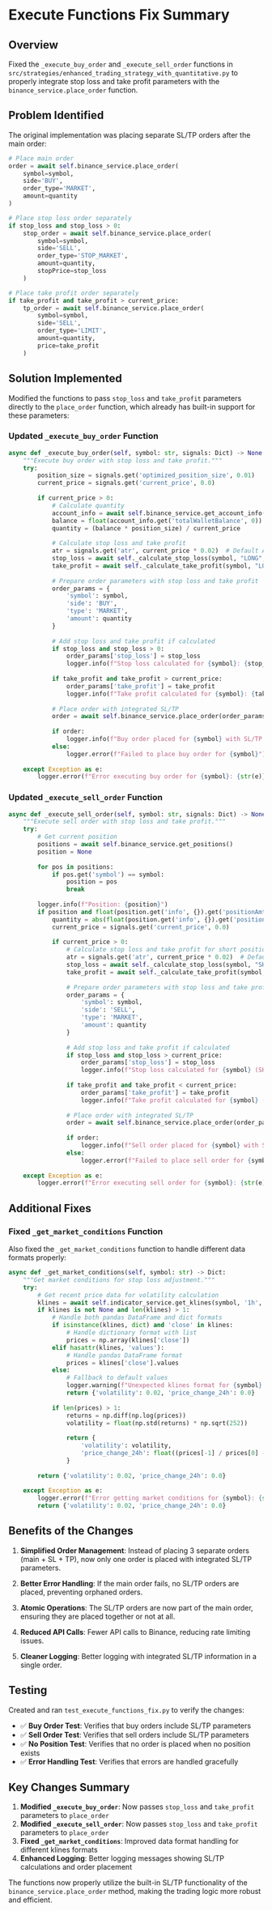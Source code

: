 # Execute Functions Fix Summary

## Overview
Fixed the `_execute_buy_order` and `_execute_sell_order` functions in `src/strategies/enhanced_trading_strategy_with_quantitative.py` to properly integrate stop loss and take profit parameters with the `binance_service.place_order` function.

## Problem Identified
The original implementation was placing separate SL/TP orders after the main order:
```python
# Place main order
order = await self.binance_service.place_order(
    symbol=symbol,
    side='BUY',
    order_type='MARKET',
    amount=quantity
)

# Place stop loss order separately
if stop_loss and stop_loss > 0:
    stop_order = await self.binance_service.place_order(
        symbol=symbol,
        side='SELL',
        order_type='STOP_MARKET',
        amount=quantity,
        stopPrice=stop_loss
    )

# Place take profit order separately
if take_profit and take_profit > current_price:
    tp_order = await self.binance_service.place_order(
        symbol=symbol,
        side='SELL',
        order_type='LIMIT',
        amount=quantity,
        price=take_profit
    )
```

## Solution Implemented
Modified the functions to pass `stop_loss` and `take_profit` parameters directly to the `place_order` function, which already has built-in support for these parameters:

### Updated `_execute_buy_order` Function
```python
async def _execute_buy_order(self, symbol: str, signals: Dict) -> None:
    """Execute buy order with stop loss and take profit."""
    try:
        position_size = signals.get('optimized_position_size', 0.01)
        current_price = signals.get('current_price', 0.0)
        
        if current_price > 0:
            # Calculate quantity
            account_info = await self.binance_service.get_account_info()
            balance = float(account_info.get('totalWalletBalance', 0))
            quantity = (balance * position_size) / current_price
            
            # Calculate stop loss and take profit
            atr = signals.get('atr', current_price * 0.02)  # Default ATR
            stop_loss = await self._calculate_stop_loss(symbol, "LONG", current_price, atr)
            take_profit = await self._calculate_take_profit(symbol, "LONG", current_price, stop_loss)
            
            # Prepare order parameters with stop loss and take profit
            order_params = {
                'symbol': symbol,
                'side': 'BUY',
                'type': 'MARKET',
                'amount': quantity
            }
            
            # Add stop loss and take profit if calculated
            if stop_loss and stop_loss > 0:
                order_params['stop_loss'] = stop_loss
                logger.info(f"Stop loss calculated for {symbol}: {stop_loss}")
            
            if take_profit and take_profit > current_price:
                order_params['take_profit'] = take_profit
                logger.info(f"Take profit calculated for {symbol}: {take_profit}")
            
            # Place order with integrated SL/TP
            order = await self.binance_service.place_order(order_params)
            
            if order:
                logger.info(f"Buy order placed for {symbol} with SL/TP: {order}")
            else:
                logger.error(f"Failed to place buy order for {symbol}")
            
    except Exception as e:
        logger.error(f"Error executing buy order for {symbol}: {str(e)}")
```

### Updated `_execute_sell_order` Function
```python
async def _execute_sell_order(self, symbol: str, signals: Dict) -> None:
    """Execute sell order with stop loss and take profit."""
    try:
        # Get current position
        positions = await self.binance_service.get_positions()
        position = None
        
        for pos in positions:
            if pos.get('symbol') == symbol:
                position = pos
                break
        
        logger.info(f"Position: {position}")
        if position and float(position.get('info', {}).get('positionAmt', 0)) > 0:
            quantity = abs(float(position.get('info', {}).get('positionAmt', 0)))
            current_price = signals.get('current_price', 0.0)
            
            if current_price > 0:
                # Calculate stop loss and take profit for short position
                atr = signals.get('atr', current_price * 0.02)  # Default ATR
                stop_loss = await self._calculate_stop_loss(symbol, "SHORT", current_price, atr)
                take_profit = await self._calculate_take_profit(symbol, "SHORT", current_price, stop_loss)
                
                # Prepare order parameters with stop loss and take profit
                order_params = {
                    'symbol': symbol,
                    'side': 'SELL',
                    'type': 'MARKET',
                    'amount': quantity
                }
                
                # Add stop loss and take profit if calculated
                if stop_loss and stop_loss > current_price:
                    order_params['stop_loss'] = stop_loss
                    logger.info(f"Stop loss calculated for {symbol} (SHORT): {stop_loss}")
                
                if take_profit and take_profit < current_price:
                    order_params['take_profit'] = take_profit
                    logger.info(f"Take profit calculated for {symbol} (SHORT): {take_profit}")
                
                # Place order with integrated SL/TP
                order = await self.binance_service.place_order(order_params)
                
                if order:
                    logger.info(f"Sell order placed for {symbol} with SL/TP: {order}")
                else:
                    logger.error(f"Failed to place sell order for {symbol}")
            
    except Exception as e:
        logger.error(f"Error executing sell order for {symbol}: {str(e)}")
```

## Additional Fixes

### Fixed `_get_market_conditions` Function
Also fixed the `_get_market_conditions` function to handle different data formats properly:

```python
async def _get_market_conditions(self, symbol: str) -> Dict:
    """Get market conditions for stop loss adjustment."""
    try:
        # Get recent price data for volatility calculation
        klines = await self.indicator_service.get_klines(symbol, '1h', limit=24)
        if klines is not None and len(klines) > 1:
            # Handle both pandas DataFrame and dict formats
            if isinstance(klines, dict) and 'close' in klines:
                # Handle dictionary format with list
                prices = np.array(klines['close'])
            elif hasattr(klines, 'values'):
                # Handle pandas DataFrame format
                prices = klines['close'].values
            else:
                # Fallback to default values
                logger.warning(f"Unexpected klines format for {symbol}: {type(klines)}")
                return {'volatility': 0.02, 'price_change_24h': 0.0}
            
            if len(prices) > 1:
                returns = np.diff(np.log(prices))
                volatility = float(np.std(returns) * np.sqrt(252))
                
                return {
                    'volatility': volatility,
                    'price_change_24h': float((prices[-1] / prices[0] - 1) * 100)
                }
        
        return {'volatility': 0.02, 'price_change_24h': 0.0}
        
    except Exception as e:
        logger.error(f"Error getting market conditions for {symbol}: {str(e)}")
        return {'volatility': 0.02, 'price_change_24h': 0.0}
```

## Benefits of the Changes

1. **Simplified Order Management**: Instead of placing 3 separate orders (main + SL + TP), now only one order is placed with integrated SL/TP parameters.

2. **Better Error Handling**: If the main order fails, no SL/TP orders are placed, preventing orphaned orders.

3. **Atomic Operations**: The SL/TP orders are now part of the main order, ensuring they are placed together or not at all.

4. **Reduced API Calls**: Fewer API calls to Binance, reducing rate limiting issues.

5. **Cleaner Logging**: Better logging with integrated SL/TP information in a single order.

## Testing

Created and ran `test_execute_functions_fix.py` to verify the changes:

- ✅ **Buy Order Test**: Verifies that buy orders include SL/TP parameters
- ✅ **Sell Order Test**: Verifies that sell orders include SL/TP parameters  
- ✅ **No Position Test**: Verifies that no order is placed when no position exists
- ✅ **Error Handling Test**: Verifies that errors are handled gracefully

## Key Changes Summary

1. **Modified `_execute_buy_order`**: Now passes `stop_loss` and `take_profit` parameters to `place_order`
2. **Modified `_execute_sell_order`**: Now passes `stop_loss` and `take_profit` parameters to `place_order`
3. **Fixed `_get_market_conditions`**: Improved data format handling for different klines formats
4. **Enhanced Logging**: Better logging messages showing SL/TP calculations and order placement

The functions now properly utilize the built-in SL/TP functionality of the `binance_service.place_order` method, making the trading logic more robust and efficient. 